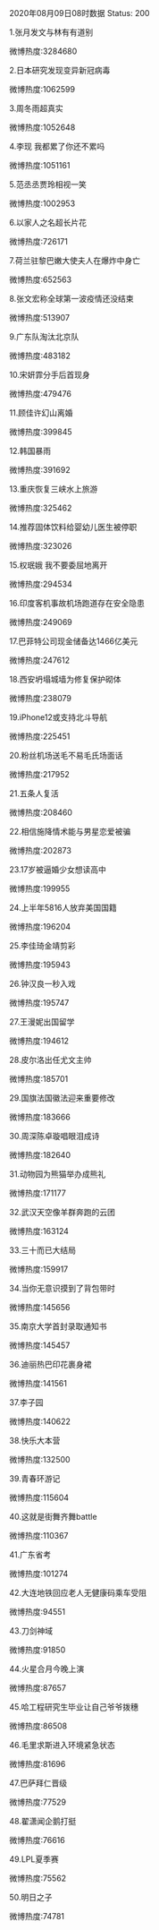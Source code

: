 2020年08月09日08时数据
Status: 200

1.张月发文与林有有道别

微博热度:3284680

2.日本研究发现变异新冠病毒

微博热度:1062599

3.周冬雨超真实

微博热度:1052648

4.李现 我都累了你还不累吗

微博热度:1051161

5.范丞丞贾玲相视一笑

微博热度:1002953

6.以家人之名超长片花

微博热度:726171

7.荷兰驻黎巴嫩大使夫人在爆炸中身亡

微博热度:652563

8.张文宏称全球第一波疫情还没结束

微博热度:513907

9.广东队淘汰北京队

微博热度:483182

10.宋妍霏分手后首现身

微博热度:479476

11.顾佳许幻山离婚

微博热度:399845

12.韩国暴雨

微博热度:391692

13.重庆恢复三峡水上旅游

微博热度:325462

14.推荐固体饮料给婴幼儿医生被停职

微博热度:323026

15.权珉娥 我不要委屈地离开

微博热度:294534

16.印度客机事故机场跑道存在安全隐患

微博热度:249069

17.巴菲特公司现金储备达1466亿美元

微博热度:247612

18.西安坍塌城墙为修复保护砌体

微博热度:238079

19.iPhone12或支持北斗导航

微博热度:225451

20.粉丝机场送毛不易毛氏场面话

微博热度:217952

21.五条人复活

微博热度:208460

22.相信施降情术能与男星恋爱被骗

微博热度:202873

23.17岁被逼婚少女想读高中

微博热度:199955

24.上半年5816人放弃美国国籍

微博热度:196204

25.李佳琦金靖剪彩

微博热度:195943

26.钟汉良一秒入戏

微博热度:195747

27.王漫妮出国留学

微博热度:194612

28.皮尔洛出任尤文主帅

微博热度:185701

29.国旗法国徽法迎来重要修改

微博热度:183666

30.周深陈卓璇唱眼泪成诗

微博热度:182640

31.动物园为熊猫举办成熊礼

微博热度:171177

32.武汉天空像羊群奔跑的云团

微博热度:163124

33.三十而已大结局

微博热度:159917

34.当你无意识摸到了背包带时

微博热度:145656

35.南京大学首封录取通知书

微博热度:145457

36.迪丽热巴印花裹身裙

微博热度:141561

37.李子园

微博热度:140622

38.快乐大本营

微博热度:132500

39.青春环游记

微博热度:115604

40.这就是街舞齐舞battle

微博热度:110367

41.广东省考

微博热度:101274

42.大连地铁回应老人无健康码乘车受阻

微博热度:94551

43.刀剑神域

微博热度:91850

44.火星合月今晚上演

微博热度:87657

45.哈工程研究生毕业让自己爷爷拨穗

微博热度:86508

46.毛里求斯进入环境紧急状态

微博热度:81696

47.巴萨拜仁晋级

微博热度:77529

48.翟潇闻企鹅打挺

微博热度:76616

49.LPL夏季赛

微博热度:75562

50.明日之子

微博热度:74781

